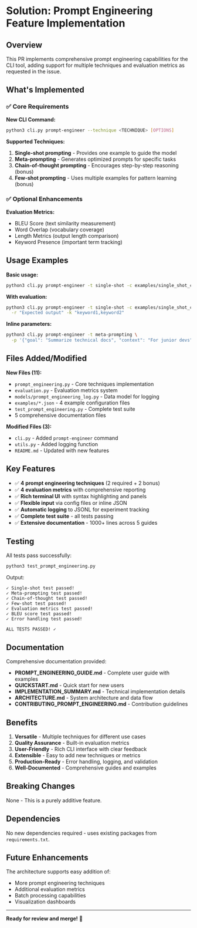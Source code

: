 # Solution: Prompt Engineering Feature Implementation

## Overview

This PR implements comprehensive prompt engineering capabilities for the CLI tool, adding support for multiple techniques and evaluation metrics as requested in the issue.

## What's Implemented

### ✅ Core Requirements

**New CLI Command:**
```bash
python3 cli.py prompt-engineer --technique <TECHNIQUE> [OPTIONS]
```

**Supported Techniques:**
1. **Single-shot prompting** - Provides one example to guide the model
2. **Meta-prompting** - Generates optimized prompts for specific tasks
3. **Chain-of-thought prompting** - Encourages step-by-step reasoning (bonus)
4. **Few-shot prompting** - Uses multiple examples for pattern learning (bonus)

### ✅ Optional Enhancements

**Evaluation Metrics:**
- BLEU Score (text similarity measurement)
- Word Overlap (vocabulary coverage)
- Length Metrics (output length comparison)
- Keyword Presence (important term tracking)

## Usage Examples

**Basic usage:**
```bash
python3 cli.py prompt-engineer -t single-shot -c examples/single_shot_config.json
```

**With evaluation:**
```bash
python3 cli.py prompt-engineer -t single-shot -c examples/single_shot_config.json \
  -r "Expected output" -k "keyword1,keyword2"
```

**Inline parameters:**
```bash
python3 cli.py prompt-engineer -t meta-prompting \
  -p '{"goal": "Summarize technical docs", "context": "For junior devs"}'
```

## Files Added/Modified

**New Files (11):**
- `prompt_engineering.py` - Core techniques implementation
- `evaluation.py` - Evaluation metrics system
- `models/prompt_engineering_log.py` - Data model for logging
- `examples/*.json` - 4 example configuration files
- `test_prompt_engineering.py` - Complete test suite
- 5 comprehensive documentation files

**Modified Files (3):**
- `cli.py` - Added `prompt-engineer` command
- `utils.py` - Added logging function
- `README.md` - Updated with new features

## Key Features

- ✅ **4 prompt engineering techniques** (2 required + 2 bonus)
- ✅ **4 evaluation metrics** with comprehensive reporting
- ✅ **Rich terminal UI** with syntax highlighting and panels
- ✅ **Flexible input** via config files or inline JSON
- ✅ **Automatic logging** to JSONL for experiment tracking
- ✅ **Complete test suite** - all tests passing
- ✅ **Extensive documentation** - 1000+ lines across 5 guides

## Testing

All tests pass successfully:
```bash
python3 test_prompt_engineering.py
```

Output:
```
✓ Single-shot test passed!
✓ Meta-prompting test passed!
✓ Chain-of-thought test passed!
✓ Few-shot test passed!
✓ Evaluation metrics test passed!
✓ BLEU score test passed!
✓ Error handling test passed!

ALL TESTS PASSED! ✓
```

## Documentation

Comprehensive documentation provided:
- **PROMPT_ENGINEERING_GUIDE.md** - Complete user guide with examples
- **QUICKSTART.md** - Quick start for new users
- **IMPLEMENTATION_SUMMARY.md** - Technical implementation details
- **ARCHITECTURE.md** - System architecture and data flow
- **CONTRIBUTING_PROMPT_ENGINEERING.md** - Contribution guidelines

## Benefits

1. **Versatile** - Multiple techniques for different use cases
2. **Quality Assurance** - Built-in evaluation metrics
3. **User-Friendly** - Rich CLI interface with clear feedback
4. **Extensible** - Easy to add new techniques or metrics
5. **Production-Ready** - Error handling, logging, and validation
6. **Well-Documented** - Comprehensive guides and examples

## Breaking Changes

None - This is a purely additive feature.

## Dependencies

No new dependencies required - uses existing packages from `requirements.txt`.

## Future Enhancements

The architecture supports easy addition of:
- More prompt engineering techniques
- Additional evaluation metrics
- Batch processing capabilities
- Visualization dashboards

---

**Ready for review and merge!** 🚀

